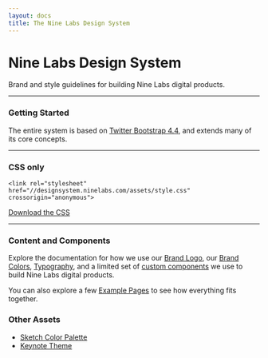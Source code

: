 ```yaml
---
layout: docs
title: The Nine Labs Design System
---
```




# Nine Labs Design System

Brand and style guidelines for building Nine Labs digital products.

----

### Getting Started

The entire system is based on [Twitter Bootstrap 4.4](https://getbootstrap.com/docs/4.4/getting-started/introduction/), and extends many of its core concepts.

----

### CSS only

```
<link rel="stylesheet" href="//designsystem.ninelabs.com/assets/style.css" crossorigin="anonymous">
```

<a href="/assets/style.css" class="btn btn-outline-primary">Download the CSS</a>

----

### Content and Components

Explore the documentation for how we use our [Brand Logo](brand.html), our [Brand Colors](colors.html), [Typography](typography.html), and a limited set of [custom components](components.html) we use to build Nine Labs digital products.

You can also explore a few [Example Pages](examples.html) to see how everything fits together.


### Other Assets

- [Sketch Color Palette](/assets/Nine-Labs-Brand-Colors.sketchpalette)
- [Keynote Theme](/assets/Nine-Labs-Presentation.kth)
